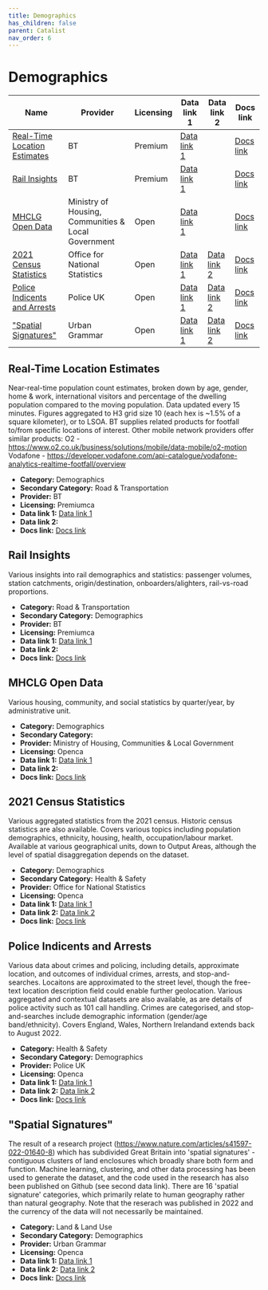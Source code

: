 ```yaml
---
title: Demographics
has_children: false
parent: Catalist
nav_order: 6
---
```


# Demographics

| Name                                                          | Provider                                            | Licensing | Data link 1                                                                                                                                                                           | Data link 2                                                         | Docs link                                                                                                                  |
| ------------------------------------------------------------- | --------------------------------------------------- | --------- | ------------------------------------------------------------------------------------------------------------------------------------------------------------------------------------- | ------------------------------------------------------------------- | -------------------------------------------------------------------------------------------------------------------------- |
| [Real-Time Location Estimates](#real-time-location-estimates) | BT                                                  | Premium   | [Data link 1](https://business.bt.com/iot/active-intelligence/location-insights/#getintouch)                                                                                          |                                                                     | [Docs link](https://developer.bt.com/products/real-time-location-insights)                                                 |
| [Rail Insights](#rail-insights)                               | BT                                                  | Premium   | [Data link 1](https://business.bt.com/iot/active-intelligence/journey-insights/#getintouch)                                                                                           |                                                                     | [Docs link](https://developer.bt.com/products/rail-network-api)                                                            |
| [MHCLG Open Data](#mhclg-open-data)                           | Ministry of Housing, Communities & Local Government | Open      | [Data link 1](https://opendatacommunities.org/resource?uri=http%3A%2F%2Fopendatacommunities.org%2Fdef%2Fconcept%2Ffolders%2Fthemes)                                                   |                                                                     | [Docs link](https://www.gov.uk/government/organisations/ministry-of-housing-communities-local-government/about/statistics) |
| [2021 Census Statistics](#2021-census-statistics)             | Office for National Statistics                      | Open      | [Data link 1](https://www.nomisweb.co.uk/census/2021/data_finder)                                                                                                                     | [Data link 2](https://www.nomisweb.co.uk/api/v01/help)              | [Docs link](https://www.ons.gov.uk/census/census2021dictionary)                                                            |
| [Police Indicents and Arrests](#police-indicents-and-arrests) | Police UK                                           | Open      | [Data link 1](https://data.police.uk/data/)                                                                                                                                           | [Data link 2](https://data.police.uk/docs/)                         | [Docs link](https://data.police.uk/about/)                                                                                 |
| ["Spatial Signatures"](#"spatial-signatures")                 | Urban Grammar                                       | Open      | [Data link 1](https://figshare.com/articles/dataset/Geographical_Characterisation_of_British_Urban_Form_and_Function_using_the_Spatial_Signatures_Framework/16691575/3?file=36049196) | [Data link 2](https://github.com/urbangrammarai/spatial_signatures) | [Docs link](https://urbangrammarai.xyz/story/)                                                                             |

## Real-Time Location Estimates

Near-real-time population count estimates, broken down by age, gender, home & work, international visitors and percentage of the dwelling population compared to the moving population. Data updated every 15 minutes. Figures aggregated to H3 grid size 10 (each hex is ~1.5% of a square kilometer), or to LSOA. BT supplies related products for footfall to/from specific locations of interest. Other mobile network providers offer similar products:
O2 - https://www.o2.co.uk/business/solutions/mobile/data-mobile/o2-motion
Vodafone - https://developer.vodafone.com/api-catalogue/vodafone-analytics-realtime-footfall/overview

- **Category:** Demographics
- **Secondary Category:** Road & Transportation
- **Provider:** BT
- **Licensing:** Premiumca
- **Data link 1:** [Data link 1](https://business.bt.com/iot/active-intelligence/location-insights/#getintouch)
- **Data link 2:** 
- **Docs link:** [Docs link](https://developer.bt.com/products/real-time-location-insights)



## Rail Insights

Various insights into rail demographics and statistics: passenger volumes, station catchments, origin/destination, onboarders/alighters, rail-vs-road proportions.

- **Category:** Road & Transportation
- **Secondary Category:** Demographics
- **Provider:** BT
- **Licensing:** Premiumca
- **Data link 1:** [Data link 1](https://business.bt.com/iot/active-intelligence/journey-insights/#getintouch)
- **Data link 2:** 
- **Docs link:** [Docs link](https://developer.bt.com/products/rail-network-api)



## MHCLG Open Data

Various housing, community, and social statistics by quarter/year, by administrative unit.

- **Category:** Demographics
- **Secondary Category:** 
- **Provider:** Ministry of Housing, Communities & Local Government
- **Licensing:** Openca
- **Data link 1:** [Data link 1](https://opendatacommunities.org/resource?uri=http%3A%2F%2Fopendatacommunities.org%2Fdef%2Fconcept%2Ffolders%2Fthemes)
- **Data link 2:** 
- **Docs link:** [Docs link](https://www.gov.uk/government/organisations/ministry-of-housing-communities-local-government/about/statistics)



## 2021 Census Statistics

Various aggregated statistics from the 2021 census. Historic census statistics are also available. Covers various topics including population demographics, ethnicity, housing, health, occupation/labour market. Available at various geographical units, down to Output Areas, although the level of spatial disaggregation depends on the dataset.

- **Category:** Demographics
- **Secondary Category:** Health & Safety
- **Provider:** Office for National Statistics
- **Licensing:** Openca
- **Data link 1:** [Data link 1](https://www.nomisweb.co.uk/census/2021/data_finder)
- **Data link 2:** [Data link 2](https://www.nomisweb.co.uk/api/v01/help)
- **Docs link:** [Docs link](https://www.ons.gov.uk/census/census2021dictionary)



## Police Indicents and Arrests

Various data about crimes and policing, including details, approximate location, and outcomes of individual crimes, arrests, and stop-and-searches. Locaitons are approximated to the street level, though the free-text location description field could enable further geolocation. Various aggregated and contextual datasets are also available, as are details of police activity such as 101 call handling. Crimes are categorised, and stop-and-searches include demographic information (gender/age band/ethnicity). Covers England, Wales, Northern Irelandand extends back to August 2022.

- **Category:** Health & Safety
- **Secondary Category:** Demographics
- **Provider:** Police UK
- **Licensing:** Openca
- **Data link 1:** [Data link 1](https://data.police.uk/data/)
- **Data link 2:** [Data link 2](https://data.police.uk/docs/)
- **Docs link:** [Docs link](https://data.police.uk/about/)



## "Spatial Signatures"

The result of a research project (https://www.nature.com/articles/s41597-022-01640-8) which has subdivided Great Britain into 'spatial signatures' - contiguous clusters of land enclosures which broadly share both form and function. Machine learning, clustering, and other data processing has been used to generate the dataset, and the code used in the research has also been published on Github (see second data link). There are 16 'spatial signature' categories, which primarily relate to human geography rather than natural geography. Note that the reserach was published in 2022 and the currency of the data will not necessarily be maintained.

- **Category:** Land & Land Use
- **Secondary Category:** Demographics
- **Provider:** Urban Grammar
- **Licensing:** Openca
- **Data link 1:** [Data link 1](https://figshare.com/articles/dataset/Geographical_Characterisation_of_British_Urban_Form_and_Function_using_the_Spatial_Signatures_Framework/16691575/3?file=36049196)
- **Data link 2:** [Data link 2](https://github.com/urbangrammarai/spatial_signatures)
- **Docs link:** [Docs link](https://urbangrammarai.xyz/story/)
